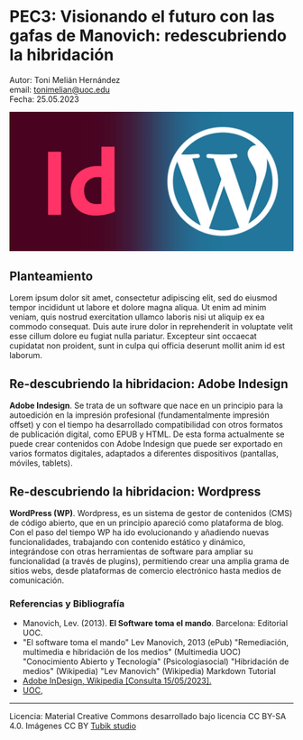 # PEC3: Visionando el futuro con las gafas de Manovich: redescubriendo la hibridación


Autor: Toni Melián Hernández <br>
email: tonimelian@uoc.edu <br>
Fecha: 25.05.2023

![Adobe Indesing and WordPress logos](img/indesign_WP.jpg) 


## Planteamiento


Lorem ipsum dolor sit amet, consectetur adipiscing elit, sed do eiusmod tempor incididunt ut labore et dolore magna aliqua. Ut enim ad minim veniam, quis nostrud exercitation ullamco laboris nisi ut aliquip ex ea commodo consequat. Duis aute irure dolor in reprehenderit in voluptate velit esse cillum dolore eu fugiat nulla pariatur. Excepteur sint occaecat cupidatat non proident, sunt in culpa qui officia deserunt mollit anim id est laborum.


## Re-descubriendo la hibridacion: Adobe Indesign

**Adobe Indesign**. Se trata de un software que nace en un principio para la autoedición en la impresión profesional (fundamentalmente impresión offset) y con el tiempo ha desarrollado compatibilidad con otros formatos de publicación digital, como EPUB y HTML. De esta forma actualmente se puede crear contenidos con Adobe Indesign que puede ser exportado en varios formatos digitales, adaptados a diferentes dispositivos (pantallas, móviles, tablets).



## Re-descubriendo la hibridacion: Wordpress

**WordPress (WP)**. Wordpress, es un sistema de gestor de contenidos (CMS) de código abierto, que en un principio apareció como plataforma de blog. Con el paso del tiempo WP ha ido evolucionando y añadiendo nuevas funcionalidades, trabajando con contenido estático y dinámico, integrándose con otras herramientas de software para ampliar su funcionalidad (a través de plugins), permitiendo crear una amplia grama de sitios webs, desde plataformas de comercio electrónico hasta medios de comunicación.



### Referencias y Bibliografía

* Manovich, Lev. (2013). **El Software toma el mando**. Barcelona: Editorial UOC. 
* "El software toma el mando" Lev Manovich, 2013 (ePub)
"Remediación, multimedia e hibridación de los medios" (Multimedia UOC)
"Conocimiento Abierto y Tecnología" (Psicologiasocial)
"Hibridación de medios" (Wikipedia)
"Lev Manovich" (Wikipedia)
Markdown Tutorial
* [Adobe InDesign, Wikipedia [Consulta 15/05/2023].](https://es.wikipedia.org/wiki/Adobe_InDesign)
* [UOC, ](http://multimedia.uoc.edu/blogs/fem/es/remediacio-multimedia-i-hibridacio-dels-mitjans/)
----

Licencia: Material Creative Commons desarrollado bajo licencia CC BY-SA 4.0. 
Imágenes CC BY [Tubik studio](https://blog.tubikstudio.com/how-to-create-original-flat-illustrations-designers-tips/) 
